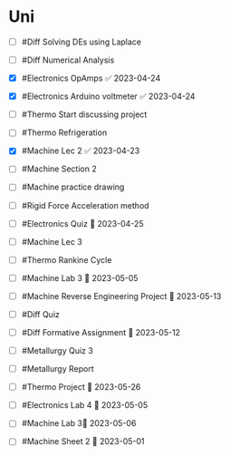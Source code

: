 # Uni
- [ ] #Diff Solving DEs using Laplace
- [ ] #Diff Numerical Analysis 
- [x] #Electronics OpAmps ✅ 2023-04-24
- [x] #Electronics Arduino voltmeter ✅ 2023-04-24
- [ ] #Thermo Start discussing project
- [ ] #Thermo Refrigeration 
- [x] #Machine Lec 2 ✅ 2023-04-23
- [ ] #Machine Section 2
- [ ] #Machine practice drawing
- [ ] #Rigid Force Acceleration method 
- [ ] #Electronics Quiz 📅 2023-04-25 
- [ ] #Machine Lec 3
- [ ] #Thermo Rankine Cycle
- [ ] #Machine Lab 3 📅 2023-05-05
- [ ] #Machine Reverse Engineering Project 📅 2023-05-13
- [ ] #Diff Quiz
- [ ] #Diff Formative Assignment 📅 2023-05-12
- [ ] #Metallurgy Quiz 3
- [ ] #Metallurgy Report
- [ ] #Thermo Project 📅 2023-05-26
- [ ] #Electronics Lab 4 📅 2023-05-05
- [ ] #Machine Lab 3📅 2023-05-06
- [ ] #Machine Sheet 2 📅 2023-05-01 

